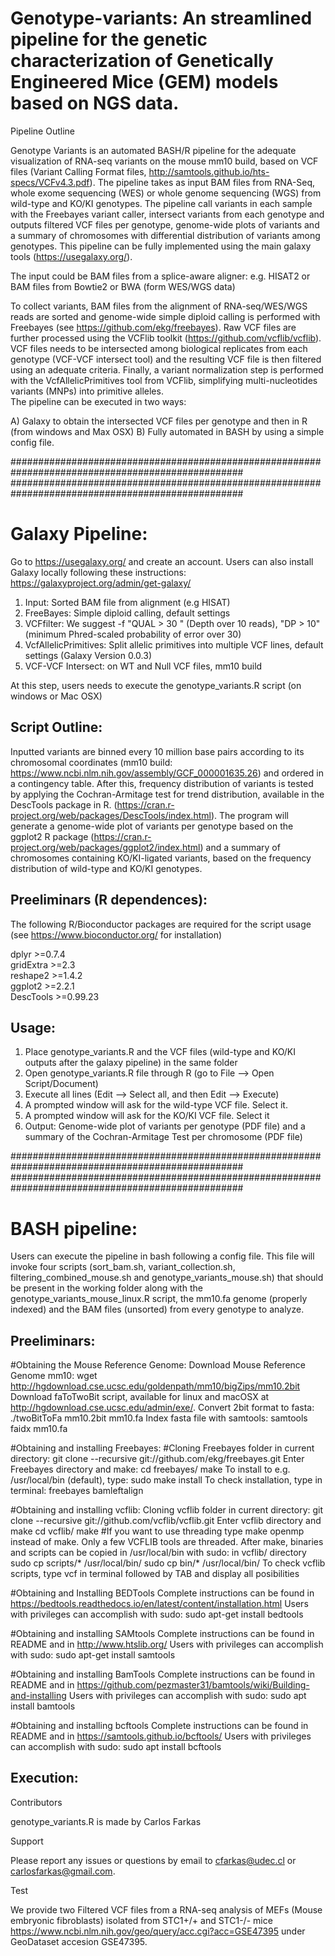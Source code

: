 # Genotype-variants: An streamlined pipeline for the genetic characterization of Genetically Engineered Mice (GEM) models based on NGS data. 

Pipeline Outline

Genotype Variants is an automated BASH/R pipeline for the adequate visualization of RNA-seq variants on the mouse mm10 build, based on VCF files (Variant Calling Format files, http://samtools.github.io/hts-specs/VCFv4.3.pdf). The pipeline takes as input BAM files from RNA-Seq, whole exome sequencing (WES) or whole genome sequencing (WGS) from wild-type and KO/KI genotypes. The pipeline call variants in each sampĺe with the Freebayes variant caller, intersect variants from each genotype and outputs filtered VCF files per genotype, genome-wide plots of variants and a summary of chromosomes with differential distribution of variants among genotypes. This pipeline can be fully implemented using the main galaxy tools (https://usegalaxy.org/). 

The input could be BAM files from a splice-aware aligner: e.g. HISAT2 or BAM files from Bowtie2 or BWA (form WES/WGS data)
                  
To collect variants, BAM files from the alignment of RNA-seq/WES/WGS reads are sorted and genome-wide simple diploid calling is performed with Freebayes (see https://github.com/ekg/freebayes). Raw VCF files are further processed using the VCFlib toolkit (https://github.com/vcflib/vcflib). VCF files needs to be intersected among biological replicates from each genotype (VCF-VCF intersect tool) and the resulting VCF file is then filtered using an adequate criteria. Finally, a variant normalization step is performed with the VcfAllelicPrimitives tool from VCFlib, simplifying multi-nucleotides variants (MNPs) into primitive alleles.  
The pipeline can be executed in two ways:

A) Galaxy to obtain the intersected VCF files per genotype and then in R (from windows and Max OSX)
B) Fully automated in BASH by using a simple config file.

##################################################################################################
##################################################################################################

# Galaxy Pipeline: 

Go to https://usegalaxy.org/ and create an account. Users can also install Galaxy locally following these instructions: https://galaxyproject.org/admin/get-galaxy/

1) Input: Sorted BAM file from alignment (e.g HISAT)
2) FreeBayes: Simple diploid calling, default settings 
3) VCFfilter:  We suggest  -f "QUAL > 30 " (Depth over 10 reads), "DP > 10" (minimum Phred-scaled probability of error over 30) 
4) VcfAllelicPrimitives: Split allelic primitives into multiple VCF lines, default settings (Galaxy Version 0.0.3)
5) VCF-VCF Intersect: on WT and Null VCF files, mm10 build

At this step, users needs to execute the genotype_variants.R script (on windows or Mac OSX)

## Script Outline:

Inputted variants are binned every 10 million base pairs according to its chromosomal coordinates (mm10 build: https://www.ncbi.nlm.nih.gov/assembly/GCF_000001635.26) and ordered in a contingency table. After this, frequency distribution of variants is tested by applying the Cochran-Armitage test for trend distribution, available in the DescTools package in R. (https://cran.r-project.org/web/packages/DescTools/index.html). The program will generate a genome-wide plot of variants per genotype based on the ggplot2 R package (https://cran.r-project.org/web/packages/ggplot2/index.html) and a summary of chromosomes containing KO/KI-ligated variants, based on the frequency distribution of wild-type and KO/KI genotypes.

## Preeliminars (R dependences):

The following R/Bioconductor packages are required for the script usage (see https://www.bioconductor.org/ for installation)

dplyr >=0.7.4       
gridExtra >=2.3     
reshape2 >=1.4.2    
ggplot2 >=2.2.1    
DescTools >=0.99.23

## Usage:

1) Place genotype_variants.R and the VCF files (wild-type and KO/KI outputs after the galaxy pipeline) in the same folder
2) Open genotype_variants.R file through R (go to File --> Open Script/Document)
3) Execute all lines (Edit --> Select all, and then Edit --> Execute)
4) A prompted window will ask for the wild-type VCF file. Select it. 
5) A prompted window will ask for the KO/KI VCF file. Select it
6) Output: Genome-wide plot of variants per genotype (PDF file) and a summary of the Cochran-Armitage Test per chromosome (PDF file)

##################################################################################################
##################################################################################################

# BASH pipeline:

Users can execute the pipeline in bash following a config file. This file will invoke four scripts (sort_bam.sh, variant_collection.sh, filtering_combined_mouse.sh and genotype_variants_mouse.sh) that should be present in the working folder along with the genotype_variants_mouse_linux.R script, the mm10.fa genome (properly indexed) and the BAM files (unsorted) from every genotype to analyze. 

## Preeliminars:

#Obtaining the Mouse Reference Genome:
Download Mouse Reference Genome mm10: wget http://hgdownload.cse.ucsc.edu/goldenpath/mm10/bigZips/mm10.2bit
Download faToTwoBit script, available for linux and macOSX at http://hgdownload.cse.ucsc.edu/admin/exe/.
Convert 2bit format to fasta: ./twoBitToFa mm10.2bit mm10.fa
Index fasta file with samtools: samtools faidx mm10.fa

#Obtaining and installing Freebayes:
#Cloning Freebayes folder in current directory: 
git clone --recursive git://github.com/ekg/freebayes.git
Enter Freebayes directory and make:
cd freebayes/
make
To install to e.g. /usr/local/bin (default), type:
sudo make install
To check installation, type in terminal:
freebayes
bamleftalign

#Obtaining and installing vcflib:
Cloning vcflib folder in current directory:
git clone --recursive git://github.com/vcflib/vcflib.git
Enter vcflib directory and make
cd vcflib/
make   #If you want to use threading type make openmp instead of make. Only a few VCFLIB tools are threaded.
After make, binaries and scripts can be copied in /usr/local/bin with sudo:
in vcflib/ directory
sudo cp scripts/* /usr/local/bin/
sudo cp bin/* /usr/local/bin/
To check vcflib scripts, type vcf in terminal followed by TAB and display all posibilities

#Obtaining and Installing BEDTools
Complete instructions can be found in https://bedtools.readthedocs.io/en/latest/content/installation.html
Users with privileges can accomplish with sudo: sudo apt-get install bedtools

#Obtaining and installing SAMtools
Complete instructions can be found in README and in http://www.htslib.org/
Users with privileges can accomplish with sudo: sudo apt-get install samtools

#Obtaining and installing BamTools
Complete instructions can be found in README and in https://github.com/pezmaster31/bamtools/wiki/Building-and-installing
Users with privileges can accomplish with sudo: sudo apt install bamtools 

#Obtaining and installing bcftools
Complete instructions can be found in README and in https://samtools.github.io/bcftools/
Users with privileges can accomplish with sudo: sudo apt install bcftools 

## Execution:


Contributors

genotype_variants.R is made by Carlos Farkas

Support


Please report any issues or questions by email to cfarkas@udec.cl or carlosfarkas@gmail.com.

Test 

We provide two Filtered VCF files from a RNA-seq analysis of MEFs (Mouse embryonic fibroblasts) isolated from STC1+/+ and STC1-/- mice https://www.ncbi.nlm.nih.gov/geo/query/acc.cgi?acc=GSE47395 under GeoDataset accesion GSE47395. 


